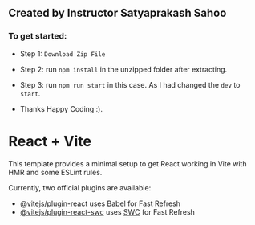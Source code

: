 ## Created by Instructor Satyaprakash Sahoo

### To get started:

- Step 1: `Download Zip File`
- Step 2: run `npm install` in the unzipped folder after extracting.
- Step 3: run `npm run start` in this case. As I had changed the `dev` to  `start`.

- Thanks Happy Coding :). 




# React + Vite

This template provides a minimal setup to get React working in Vite with HMR and some ESLint rules.

Currently, two official plugins are available:

- [@vitejs/plugin-react](https://github.com/vitejs/vite-plugin-react/blob/main/packages/plugin-react/README.md) uses [Babel](https://babeljs.io/) for Fast Refresh
- [@vitejs/plugin-react-swc](https://github.com/vitejs/vite-plugin-react-swc) uses [SWC](https://swc.rs/) for Fast Refresh
